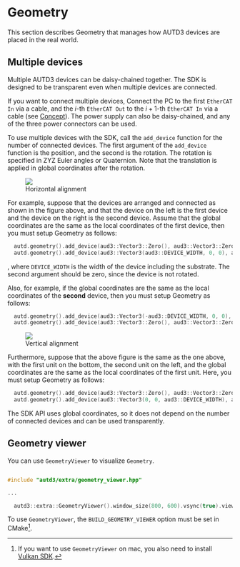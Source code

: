 # Geometry

This section describes Geometry that manages how AUTD3 devices are placed in the real world.

## Multiple devices

Multiple AUTD3 devices can be daisy-chained together.
The SDK is designed to be transparent even when multiple devices are connected.

If you want to connect multiple devices,
Connect the PC to the first `EtherCAT In` via a cable, and the $i$-th `EtherCAT Out` to the $i+1$-th `EtherCAT In` via a cable (see [Concept](concept.md)).
The power supply can also be daisy-chained, and any of the three power connectors can be used.

To use multiple devices with the SDK, call the `add_device` function for the number of connected devices.
The first argument of the `add_device` function is the position, and the second is the rotation.
The rotation is specified in ZYZ Euler angles or Quaternion.
Note that the translation is applied in global coordinates after the rotation.

<figure>
  <img src="https://raw.githubusercontent.com/shinolab/autd3/master/doc/book/src/fig/Users_Manual/autd_hori.jpg"/>
  <figcaption>Horizontal alignment</figcaption>
</figure>

For example, suppose that the devices are arranged and connected as shown in the figure above, and that the device on the left is the first device and the device on the right is the second device.
Assume that the global coordinates are the same as the local coordinates of the first device, then you must setup Geometry as follows:

```cpp
  autd.geometry().add_device(aud3::Vector3::Zero(), aud3::Vector3::Zero());
  autd.geometry().add_device(aud3::Vector3(aud3::DEVICE_WIDTH, 0, 0), aud3::Vector3::Zero());
```
, where `DEVICE_WIDTH` is the width of the device including the substrate.
The second argument should be zero, since the device is not rotated.

Also, for example, if the global coordinates are the same as the local coordinates of the **second** device, then you must setup Geometry as follows:

```cpp
  autd.geometry().add_device(aud3::Vector3(-aud3::DEVICE_WIDTH, 0, 0), aud3::Vector3::Zero());
  autd.geometry().add_device(aud3::Vector3::Zero(), aud3::Vector3::Zero());
````

<figure>
  <img src="https://raw.githubusercontent.com/shinolab/autd3/master/doc/book/src/fig/Users_Manual/autd_vert.jpg"/>
  <figcaption>Vertical alignment</figcaption>
</figure>

Furthermore, suppose that the above figure is the same as the one above, with the first unit on the bottom, the second unit on the left, and the global coordinates are the same as the local coordinates of the first unit.
Here, you must setup Geometry as follows:

```cpp
  autd.geometry().add_device(aud3::Vector3::Zero(), aud3::Vector3::Zero());
  autd.geometry().add_device(aud3::Vector3(0, 0, aud3::DEVICE_WIDTH), aud3::Vector3(0, autd3::pi / 2.0, 0));
````

The SDK API uses global coordinates, so it does not depend on the number of connected devices and can be used transparently.

## Geometry viewer

You can use `GeometryViewer` to visualize `Geometry`.

```cpp

#include "autd3/extra/geometry_viewer.hpp"

...

  autd3::extra::GeometryViewer().window_size(800, 600).vsync(true).view(autd.geometry());
```

To use `GeometryViewer`, the `BUILD_GEOMETRY_VIEWER` option must be set in CMake[^vulkan_mac].

[^vulkan_mac]: If you want to use `GeometryViewer` on mac, you also need to install [Vulkan SDK](https://www.lunarg.com/vulkan-sdk/).
